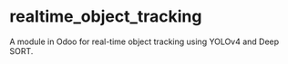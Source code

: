 # realtime_object_tracking
A module in Odoo for real-time object tracking using YOLOv4 and Deep SORT.